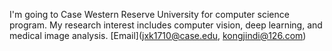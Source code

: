 
I'm going to Case Western Reserve University for computer science program. My research interest includes computer vision, deep learning, and medical image analysis. 
[Email](jxk1710@case.edu, kongjindi@126.com) 
